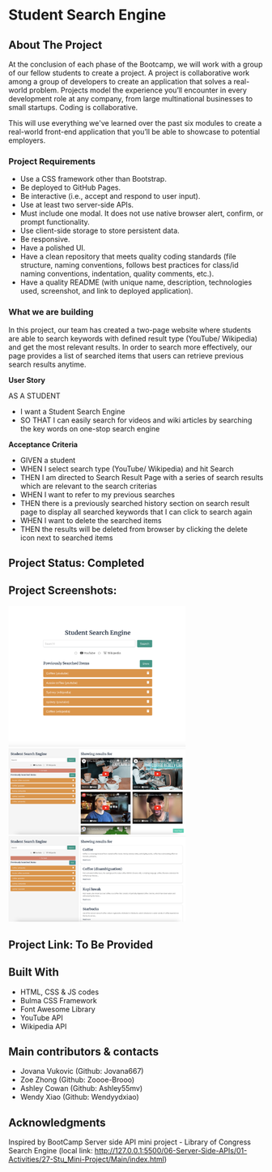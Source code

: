 # Student Search Engine

## About The Project

At the conclusion of each phase of the Bootcamp, we will work with a group of our fellow students to create a project. A project is collaborative work among a group of developers to create an application that solves a real-world problem. Projects model the experience you’ll encounter in every development role at any company, from large multinational businesses to small startups. Coding is collaborative.

This will use everything we've learned over the past six modules to create a real-world front-end application that you’ll be able to showcase to potential employers.

### Project Requirements

- Use a CSS framework other than Bootstrap.
- Be deployed to GitHub Pages.
- Be interactive (i.e., accept and respond to user input).
- Use at least two server-side APIs.
- Must include one modal. It does not use native browser alert, confirm, or prompt functionality.
- Use client-side storage to store persistent data.
- Be responsive.
- Have a polished UI.
- Have a clean repository that meets quality coding standards (file structure, naming conventions, follows best practices for class/id naming conventions, indentation, quality comments, etc.).
- Have a quality README (with unique name, description, technologies used, screenshot, and link to deployed application).

### What we are building

In this project, our team has created a two-page website where students are able to search keywords with defined result type (YouTube/ Wikipedia) and get the most relevant results. In order to search more effectively, our page provides a list of searched items that users can retrieve previous search results anytime. 

**User Story**

AS A STUDENT <br>
- I want a Student Search Engine
- SO THAT I can easily search for videos and wiki articles by searching the key words on one-stop search engine

**Acceptance Criteria**

- GIVEN a student
- WHEN I select search type (YouTube/ Wikipedia) and hit Search
- THEN I am directed to Search Result Page with a series of search results which are relevant to the search criterias
- WHEN I want to refer to my previous searches
- THEN there is a previously searched history section on search result page to display all searched keywords that I can click to search again
- WHEN I want to delete the searched items
- THEN the results will be deleted from browser by clicking the delete icon next to searched items

## Project Status: Completed

## Project Screenshots:

<img src="./Assets/images/Homepage.png" width="350" title="page screenshot1">
<img src="./Assets/images/Searchyoutube.png" width="350" title="page screenshot2">
<img src="./Assets/images/Searchwiki.png" width="350" title="page screenshot3">

## Project Link: To Be Provided

## Built With

- HTML, CSS & JS codes
- Bulma CSS Framework
- Font Awesome Library
- YouTube API
- Wikipedia API


## Main contributors & contacts 
- Jovana Vukovic (Github: Jovana667)
- Zoe Zhong (Github: Zoooe-Brooo)
- Ashley Cowan  (Github: Ashley55mv)
- Wendy Xiao  (Github: Wendyydxiao)


## Acknowledgments
Inspired by BootCamp Server side API mini project - Library of Congress Search Engine (local link: http://127.0.0.1:5500/06-Server-Side-APIs/01-Activities/27-Stu_Mini-Project/Main/index.html)
